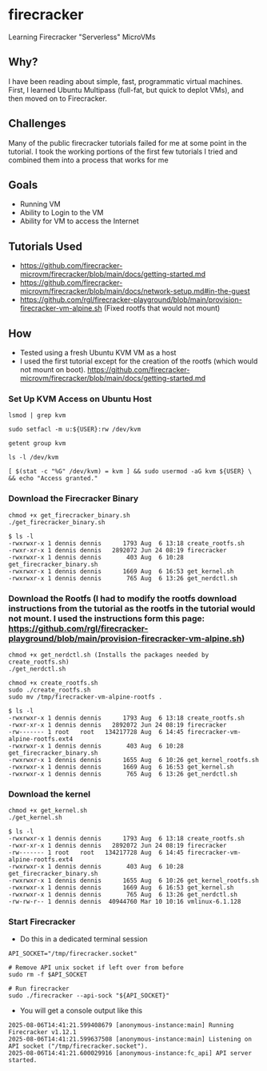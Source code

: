 # firecracker
Learning Firecracker "Serverless" MicroVMs

## Why?
I have been reading about simple, fast, programmatic virtual machines. First, I learned Ubuntu Multipass (full-fat, but quick to deplot VMs), and then moved on to Firecracker.

## Challenges
Many of the public firecracker tutorials failed for me at some point in the tutorial. I took the working portions of the first few tutorials I tried and combined them into a process that works for me

## Goals
- Running VM
- Ability to Login to the VM
- Ability for VM to access the Internet

## Tutorials Used
- https://github.com/firecracker-microvm/firecracker/blob/main/docs/getting-started.md
- https://github.com/firecracker-microvm/firecracker/blob/main/docs/network-setup.md#in-the-guest
- https://github.com/rgl/firecracker-playground/blob/main/provision-firecracker-vm-alpine.sh (Fixed rootfs that would not mount)

## How
- Tested using a fresh Ubuntu KVM VM as a host
- I used the first tutorial except for the creation of the rootfs (which would not mount on boot). https://github.com/firecracker-microvm/firecracker/blob/main/docs/getting-started.md
### Set Up KVM Access on Ubuntu Host
```
lsmod | grep kvm

sudo setfacl -m u:${USER}:rw /dev/kvm

getent group kvm

ls -l /dev/kvm

[ $(stat -c "%G" /dev/kvm) = kvm ] && sudo usermod -aG kvm ${USER} \
&& echo "Access granted."
```
### Download the Firecracker Binary
```
chmod +x get_firecracker_binary.sh
./get_firecracker_binary.sh

$ ls -l
-rwxrwxr-x 1 dennis dennis      1793 Aug  6 13:18 create_rootfs.sh
-rwxr-xr-x 1 dennis dennis   2892072 Jun 24 08:19 firecracker
-rwxrwxr-x 1 dennis dennis       403 Aug  6 10:28 get_firecracker_binary.sh
-rwxrwxr-x 1 dennis dennis      1669 Aug  6 16:53 get_kernel.sh
-rwxrwxr-x 1 dennis dennis       765 Aug  6 13:26 get_nerdctl.sh

```

### Download the Rootfs (I had to modify the rootfs download instructions from the tutorial as the rootfs in the tutorial would not mount. I used the instructions form this page: https://github.com/rgl/firecracker-playground/blob/main/provision-firecracker-vm-alpine.sh)
```
chmod +x get_nerdctl.sh (Installs the packages needed by create_rootfs.sh)
./get_nerdctl.sh

chmod +x create_rootfs.sh
sudo ./create_rootfs.sh
sudo mv /tmp/firecracker-vm-alpine-rootfs .

$ ls -l
-rwxrwxr-x 1 dennis dennis      1793 Aug  6 13:18 create_rootfs.sh
-rwxr-xr-x 1 dennis dennis   2892072 Jun 24 08:19 firecracker
-rw------- 1 root   root   134217728 Aug  6 14:45 firecracker-vm-alpine-rootfs.ext4
-rwxrwxr-x 1 dennis dennis       403 Aug  6 10:28 get_firecracker_binary.sh
-rwxrwxr-x 1 dennis dennis      1655 Aug  6 10:26 get_kernel_rootfs.sh
-rwxrwxr-x 1 dennis dennis      1669 Aug  6 16:53 get_kernel.sh
-rwxrwxr-x 1 dennis dennis       765 Aug  6 13:26 get_nerdctl.sh
```

### Download the kernel
```
chmod +x get_kernel.sh
./get_kernel.sh

$ ls -l
-rwxrwxr-x 1 dennis dennis      1793 Aug  6 13:18 create_rootfs.sh
-rwxr-xr-x 1 dennis dennis   2892072 Jun 24 08:19 firecracker
-rw------- 1 root   root   134217728 Aug  6 14:45 firecracker-vm-alpine-rootfs.ext4
-rwxrwxr-x 1 dennis dennis       403 Aug  6 10:28 get_firecracker_binary.sh
-rwxrwxr-x 1 dennis dennis      1655 Aug  6 10:26 get_kernel_rootfs.sh
-rwxrwxr-x 1 dennis dennis      1669 Aug  6 16:53 get_kernel.sh
-rwxrwxr-x 1 dennis dennis       765 Aug  6 13:26 get_nerdctl.sh
-rw-rw-r-- 1 dennis dennis  40944760 Mar 10 10:16 vmlinux-6.1.128
```

### Start Firecracker
- Do this in a dedicated terminal session
```
API_SOCKET="/tmp/firecracker.socket"

# Remove API unix socket if left over from before
sudo rm -f $API_SOCKET

# Run firecracker
sudo ./firecracker --api-sock "${API_SOCKET}"
```
- You will get a console output like this
```
2025-08-06T14:41:21.599408679 [anonymous-instance:main] Running Firecracker v1.12.1
2025-08-06T14:41:21.599637508 [anonymous-instance:main] Listening on API socket ("/tmp/firecracker.socket").
2025-08-06T14:41:21.600029916 [anonymous-instance:fc_api] API server started.
```
